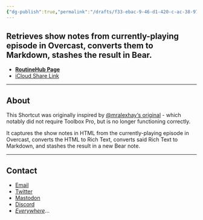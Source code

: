 ```yaml
---
{"dg-publish":true,"permalink":"/drafts/f33-ebac-9-46-d1-420-c-ac-38-97-e78-a23088-c/","dgHomeLink":true,"dgPassFrontmatter":false}
---
```


## Retrieves show notes from currently-playing episode in Overcast, converts them to Markdown, stashes the result in Bear.
* [**RoutineHub Page**](https://routinehub.co/shortcut/8942/)
* [iCloud Share Link](https://www.icloud.com/shortcuts/8916cf29185b4e0e85baab093a94cf4b)
***
## About
This Shortcut was originally inspired by [@mralexhay‘s original](https://routinehub.co/shortcut/2343/) - which notably did not require Toolbox Pro, but is no longer functioning correctly.

It captures the show notes in HTML from the currently-playing episode in Overcast, converts the HTML to Rich Text, converts said Rich Text to Markdown, and stashes the result in a new Bear note.

***

## Contact

* [Email](mailto:davidblue@extratone.com) 
* [Twitter](https://twitter.com/NeoYokel)
* [Mastodon](https://mastodon.social/@DavidBlue)
* [Discord](https://discord.gg/0b9KQUKP858b0iZF)
* [*Everywhere*](https://www.notion.so/rotund/9fdc8e9610b34b8f991ebc148b760055?v=c170b58650c04fbdb7adc551a73d16a7)...